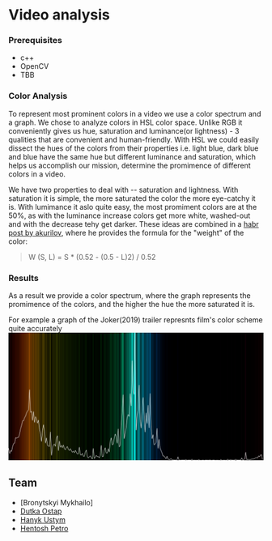 # Video analysis

### Prerequisites
- c++
- OpenCV
- TBB

### Color Analysis
To represent most prominent colors in a video we use a color spectrum and a graph. 
We chose to analyze colors in HSL color space. Unlike RGB it conveniently gives us hue, saturation and luminance(or lightness) - 3 qualities that are convenient and human-friendly. With HSL we could easily dissect the hues of the colors from their properties i.e. light blue, dark blue and blue have the same hue but different luminance and saturation, which helps us accomplish our mission, determine the promimence of different colors in a video. 

We have two properties to deal with -- saturation and lightness. With saturation it is simple, the more saturated the color the more eye-catchy it is. With lumimance it aslo quite easy, the most promiment colors are at the 50%, as with the luminance increase colors get more white, washed-out and with the decrease tehy get darker. These ideas are combined in a [habr post by akurilov](https://habr.com/ru/post/524978/), where he provides the formula for the "weight" of the color:
> W (S, L) = S * (0.52 - (0.5 - L)2) / 0.52

### Results
As a result we provide a color spectrum, where the graph represents the promimence of the colors, and the higher the hue the more saturated it is.

For example a graph of the Joker(2019) trailer represnts film's color scheme quite accurately
![result](test.png)



## Team
- [Bronytskyi Mykhailo]
- [Dutka Ostap](https://github.com/Ostap2003)
- [Hanyk Ustym](https://github.com/UstymHanyk)
- [Hentosh Petro](https://github.com/PHentosh)

